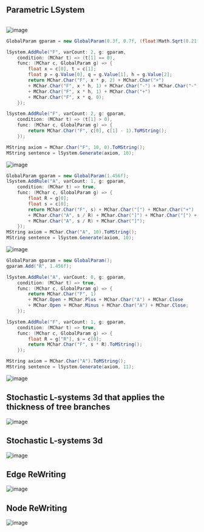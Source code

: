 
## Parametric LSystem
```c#

```
![image](https://github.com/mekjh12/LSystem-Parametric/assets/122244587/171c36cc-ef93-4bf3-b377-e0c73f30bc40)

```C#
GlobalParam gparam = new GlobalParam(0.3f, 0.7f, (float)Math.Sqrt(0.21f));

lSystem.AddRule("F", varCount: 2, g: gparam,
    condition: (MChar t) => (t[1] == 0),
    func: (MChar c, GlobalParam g) => {
        float x = c[0], t = c[1];
        float p = g.Value[0], q = g.Value[1], h = g.Value[2];
        return MChar.Char("F", x * p, 2) + MChar.Char("+")
        + MChar.Char("F", x * h, 1) + MChar.Char("-") + MChar.Char("-")
        + MChar.Char("F", x * h, 1) + MChar.Char("+")
        + MChar.Char("F", x * q, 0);
    });

lSystem.AddRule("F", varCount: 2, g: gparam, 
    condition: (MChar t) => (t[1] > 0),
    func: (MChar c, GlobalParam g) => {
        return MChar.Char("F", c[0], c[1] - 1).ToMString();
    });

MString axiom = MChar.Char("F", 10, 0).ToMString();
MString sentence = lSystem.Generate(axiom, 10);
```
![image](https://github.com/mekjh12/LSystem-Parametric/assets/122244587/14c0a22f-3a6a-4dd7-8e65-cb7801e2eb4a)

```C#
GlobalParam gparam = new GlobalParam(1.456f);
lSystem.AddRule("A", varCount: 1, g: gparam,
    condition: (MChar t) => true,
    func: (MChar c, GlobalParam g) => {
        float R = g[0];
        float s = c[0];
        return MChar.Char("F", s) + MChar.Char("[") + MChar.Char("+")
        + MChar.Char("A", s / R) + MChar.Char("]") + MChar.Char("[") + MChar.Char("-")
        + MChar.Char("A", s / R) + MChar.Char("]");
    });
MString axiom = MChar.Char("A", 10).ToMString();
MString sentence = lSystem.Generate(axiom, 10);
```
![image](https://github.com/mekjh12/LSystem-Parametric/assets/122244587/367a1d2b-a77f-41d2-a84d-c1a978efa01a)

```c#
GlobalParam gparam = new GlobalParam();
gparam.Add("R", 1.456f);

lSystem.AddRule("A", varCount: 0, g: gparam,
    condition: (MChar t) => true,
    func: (MChar c, GlobalParam g) => {
        return MChar.Char("F", 1) 
        + MChar.Open + MChar.Plus + MChar.Char("A") + MChar.Close 
        + MChar.Open + MChar.Minus + MChar.Char("A") + MChar.Close;
    });

lSystem.AddRule("F", varCount: 1, g: gparam,
    condition: (MChar t) => true,
    func: (MChar c, GlobalParam g) => {
        float R = g["R"], s = c[0];
        return MChar.Char("F", s * R).ToMString();
    });

MString axiom = MChar.Char("A").ToMString();
MString sentence = lSystem.Generate(axiom, 11);
```
![image](https://github.com/mekjh12/LSystem-Parametric/assets/122244587/d5955f49-bece-4ed1-92a9-d2df1f052569)

## Stochastic L-systems 3d that applies the thickness of tree branches

![image](https://github.com/mekjh12/LSystem-Stochastic/assets/122244587/15855fb1-b79b-43c2-b2cf-ab6c8c09eb1d)

## Stochastic L-systems 3d

![image](https://github.com/mekjh12/LSystem/assets/122244587/a21dbfcd-bd57-49bc-8867-411d06a68891)

## Edge ReWriting

![image](https://github.com/mekjh12/LSystem/assets/122244587/4d599def-9a53-4d15-952e-0a3c5916779c)

## Node ReWriting

![image](https://github.com/mekjh12/LSystem/assets/122244587/84b6572d-2454-4a52-bba2-6b6c452440cc)
